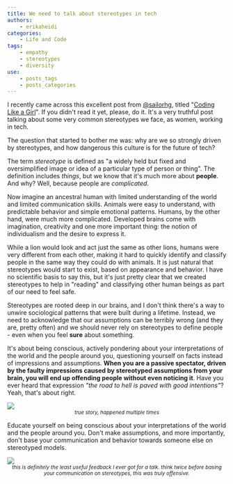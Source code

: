 ```yaml
---
title: We need to talk about stereotypes in tech
authors:
    - erikaheidi
categories:
    - Life and Code
tags:
    - empathy
    - stereotypes
    - diversity
use:
    - posts_tags
    - posts_categories
---
```


I recently came across this excellent post from [@sailorhg](https://twitter.com/sailorhg), titled "[Coding Like a Girl](https://medium.com/@sailorhg/coding-like-a-girl-595b90791cce)". If you didn't read it yet, please, do it. It's a very truthful post talking about some very common stereotypes we face, as women, working in tech.

The question that started to bother me was: why are we so strongly driven by stereotypes, and how dangerous this culture is for the future of tech?

The term _stereotype_ is defined as "a widely held but fixed and oversimplified image or idea of a particular type of person or thing". The definition includes _things_, but we know that it's much more about **people**. And why? Well, because people are _complicated_. 

Now imagine an ancestral human with limited understanding of the world and limited communication skills. Animals were easy to understand, with predictable behavior and simple emotional patterns. Humans, by the other hand, were much more complicated. Developed brains come with imagination, creativity and one more important thing: the notion of individualism and the desire to express it. 

While a lion would look and act just the same as other lions, humans were very different from each other, making it hard to quickly identify and classify people in the same way they could do with animals. It is just natural that stereotypes would start to exist, based on appearance and behavior. I have no scientific basis to say this, but it's just pretty clear that we created stereotypes to help in "reading" and classifying other human beings as part of our need to feel safe.

Stereotypes are rooted deep in our brains, and I don't think there's a way to unwire sociological patterns that were built during a lifetime. Instead, we need to acknowledge that our assumptions can be terribly wrong (and they are, pretty often) and we should never rely on stereotypes to define people - even when you feel **sure** about something. 

It's about being conscious, actively pondering about your interpretations of the world and the people around you, questioning yourself on facts instead of impressions and assumptions. **When you are a passive spectator, driven by the faulty impressions caused by stereotyped assumptions from your brain, you will end up offending people without even noticing it**. Have you ever heard that expression _"the road to hell is paved with good intentions"_? Yeah, that's about right. 

<img src="/media/posts/stereotypes.png" class="img img-responsive">
<br><em><small><center>true story, happened multiple times</center></small></em>

Educate yourself on being conscious about your interpretations of the world and the people around you. Don't make assumptions, and more importantly, don't base your communication and behavior towards someone else on stereotyped models.

<img src="/media/posts/feedback.png" class="img img-responsive">
<br><em><small><center>this is definitely the least useful feedback I ever got for a talk. think twice before basing your communication on stereotypes, this was truly offensive.</center></small></em>



